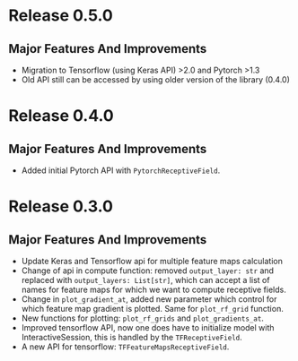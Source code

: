 # Release 0.5.0

## Major Features And Improvements
* Migration to Tensorflow (using Keras API) >2.0 and Pytorch >1.3
* Old API still can be accessed by using older version of the library (0.4.0)

# Release 0.4.0

## Major Features And Improvements
* Added initial Pytorch API with `PytorchReceptiveField`.

# Release 0.3.0

## Major Features And Improvements
* Update Keras and Tensorflow api for multiple feature maps calculation
* Change of api in compute function: removed `output_layer: str` 
and replaced with `output_layers: List[str]`, which can accept a list 
of names for feature maps for which we want to compute receptive fields.
* Change in `plot_gradient_at`, added new parameter which control for 
which feature map gradient is plotted. Same for `plot_rf_grid` function.
* New functions for plotting: `plot_rf_grids` and `plot_gradients_at`.
* Improved tensorflow API, now one does have to initialize model with 
InteractiveSession, this is handled by the `TFReceptiveField`.
* A new API for tensorflow: `TFFeatureMapsReceptiveField`.